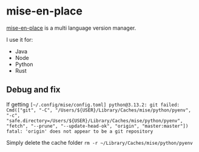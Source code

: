 # mise-en-place

[mise-en-place](https://mise.jdx.dev/) is a multi language version manager.

I use it for:

- Java
- Node
- Python
- Rust

## Debug and fix

If getting
`[~/.config/mise/config.toml] python@3.13.2: git failed: Cmd(["git", "-C", "/Users/${USER}/Library/Caches/mise/python/pyenv", "-c", "safe.directory=/Users/${USER}/Library/Caches/mise/python/pyenv", "fetch", "--prune", "--update-head-ok", "origin", "master:master"]) fatal: 'origin' does not appear to be a git repository`

Simply delete the cache folder `rm -r ~/Library/Caches/mise/python/pyenv`
